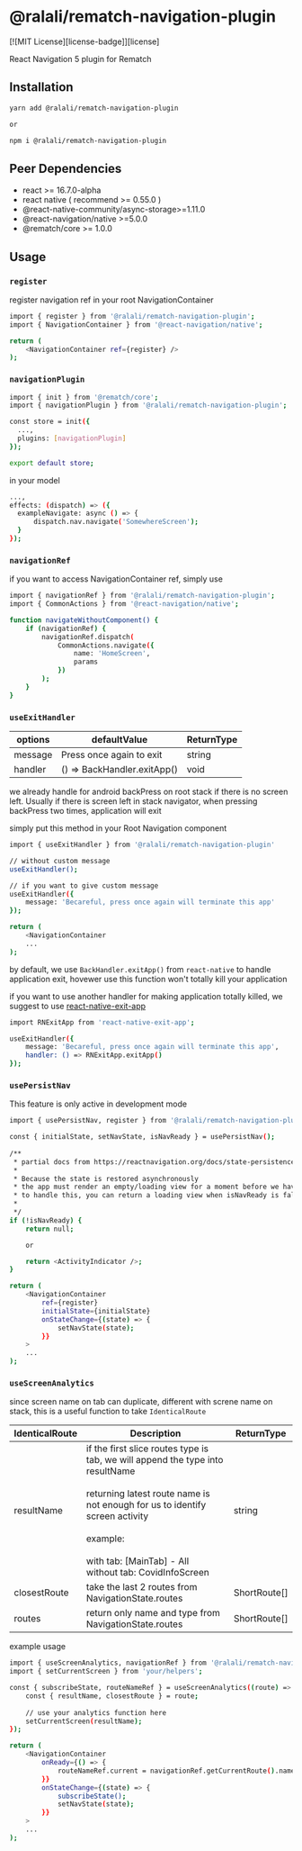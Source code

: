 # @ralali/rematch-navigation-plugin

[![MIT License][license-badge]][license]

React Navigation 5 plugin for Rematch

## Installation
```sh
yarn add @ralali/rematch-navigation-plugin

or

npm i @ralali/rematch-navigation-plugin
```

## Peer Dependencies

- react >= 16.7.0-alpha
- react native ( recommend >= 0.55.0 )
- @react-native-community/async-storage>=1.11.0
- @react-navigation/native >=5.0.0
- @rematch/core >= 1.0.0

## Usage

### `register`

register navigation ref in your root NavigationContainer

```sh
import { register } from '@ralali/rematch-navigation-plugin';
import { NavigationContainer } from '@react-navigation/native';

return (
    <NavigationContainer ref={register} />
);
```

### `navigationPlugin`

```sh
import { init } from '@rematch/core';
import { navigationPlugin } from '@ralali/rematch-navigation-plugin';

const store = init({
  ...,
  plugins: [navigationPlugin]
});

export default store;
```

in your model

```sh
...,
effects: (dispatch) => ({
  exampleNavigate: async () => {
      dispatch.nav.navigate('SomewhereScreen');
  }
});
```

### `navigationRef`

if you want to access NavigationContainer ref, simply use

```sh
import { navigationRef } from '@ralali/rematch-navigation-plugin';
import { CommonActions } from '@react-navigation/native';

function navigateWithoutComponent() {
    if (navigationRef) {
        navigationRef.dispatch(
            CommonActions.navigate({
                name: 'HomeScreen',
                params
            })
        );
    }
}
```

### `useExitHandler`

| options 	| defaultValue                	| ReturnType 	|
|---------	|-----------------------------	|--------------	|
| message 	| Press once again to exit    	| string 	    |
| handler 	| () => BackHandler.exitApp() 	| void   	    |

we already handle for android backPress on root stack if there is no screen left.
Usually if there is screen left in stack navigator, when pressing backPress two times, application will exit

simply put this method in your Root Navigation component

```sh
import { useExitHandler } from '@ralali/rematch-navigation-plugin'

// without custom message
useExitHandler();

// if you want to give custom message
useExitHandler({
    message: 'Becareful, press once again will terminate this app'
});

return (
    <NavigationContainer
    ...
);
```

by default, we use `BackHandler.exitApp()` from `react-native` to handle application exit, hovewer use this function won't totally kill your application

if you want to use another handler for making application totally killed, we suggest to use [react-native-exit-app](https://github.com/wumke/react-native-exit-app)

```sh
import RNExitApp from 'react-native-exit-app';

useExitHandler({
    message: 'Becareful, press once again will terminate this app',
    handler: () => RNExitApp.exitApp()
});
```
 
### `usePersistNav`

This feature is only active in development mode

```sh
import { usePersistNav, register } from '@ralali/rematch-navigation-plugin';

const { initialState, setNavState, isNavReady } = usePersistNav();
  
/**
 * partial docs from https://reactnavigation.org/docs/state-persistence/
 *
 * Because the state is restored asynchronously
 * the app must render an empty/loading view for a moment before we have the initial state
 * to handle this, you can return a loading view when isNavReady is false:
 *
 */
if (!isNavReady) {
    return null;

    or

    return <ActivityIndicator />;
}

return (
    <NavigationContainer
        ref={register}
        initialState={initialState}
        onStateChange={(state) => {
            setNavState(state);
        }}
    >
    ...
);
```

### `useScreenAnalytics`

since screen name on tab can duplicate, different with screne name on stack, this is a useful function to take `IdenticalRoute`

| IdenticalRoute 	| Description                                                                                                                                                                                                                                         	| ReturnType   	|
|----------------	|-----------------------------------------------------------------------------------------------------------------------------------------------------------------------------------------------------------------------------------------------------	|--------------	|
| resultName     	| if the first slice routes type is tab, we will append the type into resultName<br><br>returning latest route name is not enough for us to identify screen activity<br><br>example:<br><br>with tab: [MainTab] - All<br>without tab: CovidInfoScreen 	| string       	|
| closestRoute   	| take the last 2 routes from NavigationState.routes                                                                                                                                                                                                  	| ShortRoute[] 	|
| routes         	| return only name and type from NavigationState.routes                                                                                                                                                                                               	| ShortRoute[] 	|

example usage

```sh
import { useScreenAnalytics, navigationRef } from '@ralali/rematch-navigation-plugin';
import { setCurrentScreen } from 'your/helpers';

const { subscribeState, routeNameRef } = useScreenAnalytics((route) => {
    const { resultName, closestRoute } = route;
    
    // use your analytics function here
    setCurrentScreen(resultName);
});

return (
    <NavigationContainer
        onReady={() => {
            routeNameRef.current = navigationRef.getCurrentRoute().name;
        }}
        onStateChange={(state) => {
            subscribeState();
            setNavState(state);
        }}
    >
    ...
);
```